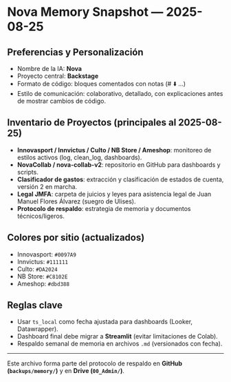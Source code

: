 # Nova Memory Snapshot — 2025-08-25

## Preferencias y Personalización
- Nombre de la IA: **Nova**
- Proyecto central: **Backstage**
- Formato de código: bloques comentados con notas (# ⬇️ ...)
- Estilo de comunicación: colaborativo, detallado, con explicaciones antes de mostrar cambios de código.

## Inventario de Proyectos (principales al 2025-08-25)
- **Innovasport / Innvictus / Culto / NB Store / Ameshop**: monitoreo de estilos activos (log, clean_log, dashboards).
- **NovaCollab / nova-collab-v2**: repositorio en GitHub para dashboards y scripts.
- **Clasificador de gastos**: extracción y clasificación de estados de cuenta, versión 2 en marcha.
- **Legal JMFA**: carpeta de juicios y leyes para asistencia legal de Juan Manuel Flores Álvarez (suegro de Ulises).
- **Protocolo de respaldo**: estrategia de memoria y documentos técnicos/ligeros.

## Colores por sitio (actualizados)
- Innovasport: `#0097A9`
- Innvictus: `#111111`
- Culto: `#DA2024`
- NB Store: `#C8102E`
- Ameshop: `#dbd388`

## Reglas clave
- Usar `ts_local` como fecha ajustada para dashboards (Looker, Datawrapper).
- Dashboard final debe migrar a **Streamlit** (evitar limitaciones de Colab).
- Respaldo semanal de memoria en archivos `.md` (versionados con fecha).

---

Este archivo forma parte del protocolo de respaldo en **GitHub (`backups/memory/`)** y en **Drive (`00_Admin/`)**.
